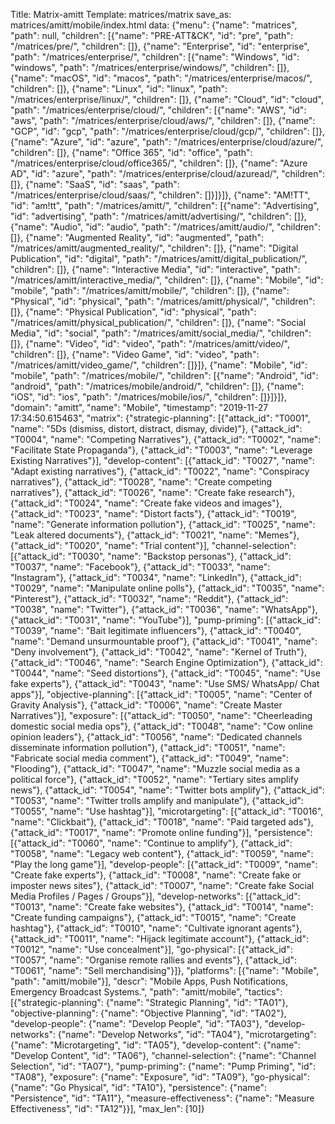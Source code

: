 Title: Matrix-amitt
Template: matrices/matrix
save_as: matrices/amitt/mobile/index.html
data: {"menu": {"name": "matrices", "path": null, "children": [{"name": "PRE-ATT&CK", "id": "pre", "path": "/matrices/pre/", "children": []}, {"name": "Enterprise", "id": "enterprise", "path": "/matrices/enterprise/", "children": [{"name": "Windows", "id": "windows", "path": "/matrices/enterprise/windows/", "children": []}, {"name": "macOS", "id": "macos", "path": "/matrices/enterprise/macos/", "children": []}, {"name": "Linux", "id": "linux", "path": "/matrices/enterprise/linux/", "children": []}, {"name": "Cloud", "id": "cloud", "path": "/matrices/enterprise/cloud/", "children": [{"name": "AWS", "id": "aws", "path": "/matrices/enterprise/cloud/aws/", "children": []}, {"name": "GCP", "id": "gcp", "path": "/matrices/enterprise/cloud/gcp/", "children": []}, {"name": "Azure", "id": "azure", "path": "/matrices/enterprise/cloud/azure/", "children": []}, {"name": "Office 365", "id": "office", "path": "/matrices/enterprise/cloud/office365/", "children": []}, {"name": "Azure AD", "id": "azure", "path": "/matrices/enterprise/cloud/azuread/", "children": []}, {"name": "SaaS", "id": "saas", "path": "/matrices/enterprise/cloud/saas/", "children": []}]}]}, {"name": "AM!TT", "id": "am!tt", "path": "/matrices/amitt/", "children": [{"name": "Advertising", "id": "advertising", "path": "/matrices/amitt/advertising/", "children": []}, {"name": "Audio", "id": "audio", "path": "/matrices/amitt/audio/", "children": []}, {"name": "Augmented Reality", "id": "augmented", "path": "/matrices/amitt/augmented_reality/", "children": []}, {"name": "Digital Publication", "id": "digital", "path": "/matrices/amitt/digital_publication/", "children": []}, {"name": "Interactive Media", "id": "interactive", "path": "/matrices/amitt/interactive_media/", "children": []}, {"name": "Mobile", "id": "mobile", "path": "/matrices/amitt/mobile/", "children": []}, {"name": "Physical", "id": "physical", "path": "/matrices/amitt/physical/", "children": []}, {"name": "Physical Publication", "id": "physical", "path": "/matrices/amitt/physical_publication/", "children": []}, {"name": "Social Media", "id": "social", "path": "/matrices/amitt/social_media/", "children": []}, {"name": "Video", "id": "video", "path": "/matrices/amitt/video/", "children": []}, {"name": "Video Game", "id": "video", "path": "/matrices/amitt/video_game/", "children": []}]}, {"name": "Mobile", "id": "mobile", "path": "/matrices/mobile/", "children": [{"name": "Android", "id": "android", "path": "/matrices/mobile/android/", "children": []}, {"name": "iOS", "id": "ios", "path": "/matrices/mobile/ios/", "children": []}]}]}, "domain": "amitt", "name": "Mobile", "timestamp": "2019-11-27 17:34:50.615463", "matrix": {"strategic-planning": [{"attack_id": "T0001", "name": "5Ds (dismiss, distort, distract, dismay, divide)"}, {"attack_id": "T0004", "name": "Competing Narratives"}, {"attack_id": "T0002", "name": "Facilitate State Propaganda"}, {"attack_id": "T0003", "name": "Leverage Existing Narratives"}], "develop-content": [{"attack_id": "T0027", "name": "Adapt existing narratives"}, {"attack_id": "T0022", "name": "Conspiracy narratives"}, {"attack_id": "T0028", "name": "Create competing narratives"}, {"attack_id": "T0026", "name": "Create fake research"}, {"attack_id": "T0024", "name": "Create fake videos and images"}, {"attack_id": "T0023", "name": "Distort facts"}, {"attack_id": "T0019", "name": "Generate information pollution"}, {"attack_id": "T0025", "name": "Leak altered documents"}, {"attack_id": "T0021", "name": "Memes"}, {"attack_id": "T0020", "name": "Trial content"}], "channel-selection": [{"attack_id": "T0030", "name": "Backstop personas"}, {"attack_id": "T0037", "name": "Facebook"}, {"attack_id": "T0033", "name": "Instagram"}, {"attack_id": "T0034", "name": "LinkedIn"}, {"attack_id": "T0029", "name": "Manipulate online polls"}, {"attack_id": "T0035", "name": "Pinterest"}, {"attack_id": "T0032", "name": "Reddit"}, {"attack_id": "T0038", "name": "Twitter"}, {"attack_id": "T0036", "name": "WhatsApp"}, {"attack_id": "T0031", "name": "YouTube"}], "pump-priming": [{"attack_id": "T0039", "name": "Bait legitimate influencers"}, {"attack_id": "T0040", "name": "Demand unsurmountable proof"}, {"attack_id": "T0041", "name": "Deny involvement"}, {"attack_id": "T0042", "name": "Kernel of Truth"}, {"attack_id": "T0046", "name": "Search Engine Optimization"}, {"attack_id": "T0044", "name": "Seed distortions"}, {"attack_id": "T0045", "name": "Use fake experts"}, {"attack_id": "T0043", "name": "Use SMS/ WhatsApp/ Chat apps"}], "objective-planning": [{"attack_id": "T0005", "name": "Center of Gravity Analysis"}, {"attack_id": "T0006", "name": "Create Master Narratives"}], "exposure": [{"attack_id": "T0050", "name": "Cheerleading domestic social media ops"}, {"attack_id": "T0048", "name": "Cow online opinion leaders"}, {"attack_id": "T0056", "name": "Dedicated channels disseminate information pollution"}, {"attack_id": "T0051", "name": "Fabricate social media comment"}, {"attack_id": "T0049", "name": "Flooding"}, {"attack_id": "T0047", "name": "Muzzle social media as a political force"}, {"attack_id": "T0052", "name": "Tertiary sites amplify news"}, {"attack_id": "T0054", "name": "Twitter bots amplify"}, {"attack_id": "T0053", "name": "Twitter trolls amplify and manipulate"}, {"attack_id": "T0055", "name": "Use hashtag"}], "microtargeting": [{"attack_id": "T0016", "name": "Clickbait"}, {"attack_id": "T0018", "name": "Paid targeted ads"}, {"attack_id": "T0017", "name": "Promote online funding"}], "persistence": [{"attack_id": "T0060", "name": "Continue to amplify"}, {"attack_id": "T0058", "name": "Legacy web content"}, {"attack_id": "T0059", "name": "Play the long game"}], "develop-people": [{"attack_id": "T0009", "name": "Create fake experts"}, {"attack_id": "T0008", "name": "Create fake or imposter news sites"}, {"attack_id": "T0007", "name": "Create fake Social Media Profiles / Pages / Groups"}], "develop-networks": [{"attack_id": "T0013", "name": "Create fake websites"}, {"attack_id": "T0014", "name": "Create funding campaigns"}, {"attack_id": "T0015", "name": "Create hashtag"}, {"attack_id": "T0010", "name": "Cultivate ignorant agents"}, {"attack_id": "T0011", "name": "Hijack legitimate account"}, {"attack_id": "T0012", "name": "Use concealment"}], "go-physical": [{"attack_id": "T0057", "name": "Organise remote rallies and events"}, {"attack_id": "T0061", "name": "Sell merchandising"}]}, "platforms": [{"name": "Mobile", "path": "amitt/mobile"}], "descr": "Mobile Apps, Push Notifications, Emergency Broadcast Systems.", "path": "amitt/mobile", "tactics": [{"strategic-planning": {"name": "Strategic Planning", "id": "TA01"}, "objective-planning": {"name": "Objective Planning", "id": "TA02"}, "develop-people": {"name": "Develop People", "id": "TA03"}, "develop-networks": {"name": "Develop Networks", "id": "TA04"}, "microtargeting": {"name": "Microtargeting", "id": "TA05"}, "develop-content": {"name": "Develop Content", "id": "TA06"}, "channel-selection": {"name": "Channel Selection", "id": "TA07"}, "pump-priming": {"name": "Pump Priming", "id": "TA08"}, "exposure": {"name": "Exposure", "id": "TA09"}, "go-physical": {"name": "Go Physical", "id": "TA10"}, "persistence": {"name": "Persistence", "id": "TA11"}, "measure-effectiveness": {"name": "Measure Effectiveness", "id": "TA12"}}], "max_len": [10]}